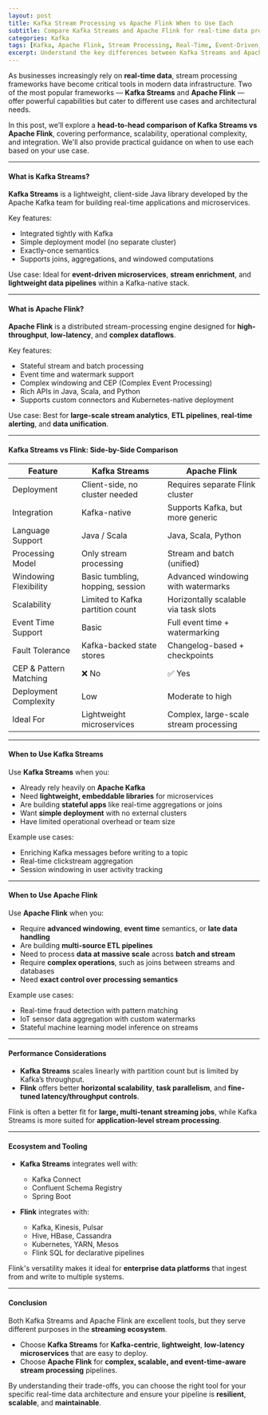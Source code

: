 ```yaml
---
layout: post
title: Kafka Stream Processing vs Apache Flink When to Use Each
subtitle: Compare Kafka Streams and Apache Flink for real-time data processing and choose the best fit for your workload
categories: Kafka
tags: [Kafka, Apache Flink, Stream Processing, Real-Time, Event-Driven, Big Data, Data Engineering]
excerpt: Understand the key differences between Kafka Streams and Apache Flink in real-time stream processing. Learn their strengths, limitations, and when to use each in modern data architectures.
---
```

As businesses increasingly rely on **real-time data**, stream processing frameworks have become critical tools in modern data infrastructure. Two of the most popular frameworks — **Kafka Streams** and **Apache Flink** — offer powerful capabilities but cater to different use cases and architectural needs.

In this post, we’ll explore a **head-to-head comparison of Kafka Streams vs Apache Flink**, covering performance, scalability, operational complexity, and integration. We'll also provide practical guidance on when to use each based on your use case.

---

#### What is Kafka Streams?

**Kafka Streams** is a lightweight, client-side Java library developed by the Apache Kafka team for building real-time applications and microservices.

Key features:
- Integrated tightly with Kafka
- Simple deployment model (no separate cluster)
- Exactly-once semantics
- Supports joins, aggregations, and windowed computations

Use case: Ideal for **event-driven microservices**, **stream enrichment**, and **lightweight data pipelines** within a Kafka-native stack.

---

#### What is Apache Flink?

**Apache Flink** is a distributed stream-processing engine designed for **high-throughput**, **low-latency**, and **complex dataflows**.

Key features:
- Stateful stream and batch processing
- Event time and watermark support
- Complex windowing and CEP (Complex Event Processing)
- Rich APIs in Java, Scala, and Python
- Supports custom connectors and Kubernetes-native deployment

Use case: Best for **large-scale stream analytics**, **ETL pipelines**, **real-time alerting**, and **data unification**.

---

#### Kafka Streams vs Flink: Side-by-Side Comparison

| Feature                     | Kafka Streams                     | Apache Flink                          |
|-----------------------------|-----------------------------------|----------------------------------------|
| Deployment                  | Client-side, no cluster needed    | Requires separate Flink cluster        |
| Integration                 | Kafka-native                      | Supports Kafka, but more generic       |
| Language Support            | Java / Scala                      | Java, Scala, Python                    |
| Processing Model            | Only stream processing            | Stream and batch (unified)             |
| Windowing Flexibility       | Basic tumbling, hopping, session  | Advanced windowing with watermarks     |
| Scalability                 | Limited to Kafka partition count  | Horizontally scalable via task slots   |
| Event Time Support          | Basic                             | Full event time + watermarking         |
| Fault Tolerance             | Kafka-backed state stores         | Changelog-based + checkpoints          |
| CEP & Pattern Matching      | ❌ No                             | ✅ Yes                                 |
| Deployment Complexity       | Low                               | Moderate to high                       |
| Ideal For                   | Lightweight microservices         | Complex, large-scale stream processing |

---

#### When to Use Kafka Streams

Use **Kafka Streams** when you:

- Already rely heavily on **Apache Kafka**
- Need **lightweight, embeddable libraries** for microservices
- Are building **stateful apps** like real-time aggregations or joins
- Want **simple deployment** with no external clusters
- Have limited operational overhead or team size

Example use cases:
- Enriching Kafka messages before writing to a topic
- Real-time clickstream aggregation
- Session windowing in user activity tracking

---

#### When to Use Apache Flink

Use **Apache Flink** when you:

- Require **advanced windowing**, **event time** semantics, or **late data handling**
- Are building **multi-source ETL pipelines**
- Need to process **data at massive scale** across **batch and stream**
- Require **complex operations**, such as joins between streams and databases
- Need **exact control over processing semantics**

Example use cases:
- Real-time fraud detection with pattern matching
- IoT sensor data aggregation with custom watermarks
- Stateful machine learning model inference on streams

---

#### Performance Considerations

- **Kafka Streams** scales linearly with partition count but is limited by Kafka’s throughput.
- **Flink** offers better **horizontal scalability**, **task parallelism**, and **fine-tuned latency/throughput controls**.

Flink is often a better fit for **large, multi-tenant streaming jobs**, while Kafka Streams is more suited for **application-level stream processing**.

---

#### Ecosystem and Tooling

- **Kafka Streams** integrates well with:
  - Kafka Connect
  - Confluent Schema Registry
  - Spring Boot

- **Flink** integrates with:
  - Kafka, Kinesis, Pulsar
  - Hive, HBase, Cassandra
  - Kubernetes, YARN, Mesos
  - Flink SQL for declarative pipelines

Flink's versatility makes it ideal for **enterprise data platforms** that ingest from and write to multiple systems.

---

#### Conclusion

Both Kafka Streams and Apache Flink are excellent tools, but they serve different purposes in the **streaming ecosystem**.

- Choose **Kafka Streams** for **Kafka-centric**, **lightweight**, **low-latency microservices** that are easy to deploy.
- Choose **Apache Flink** for **complex, scalable, and event-time-aware stream processing** pipelines.

By understanding their trade-offs, you can choose the right tool for your specific real-time data architecture and ensure your pipeline is **resilient**, **scalable**, and **maintainable**.
